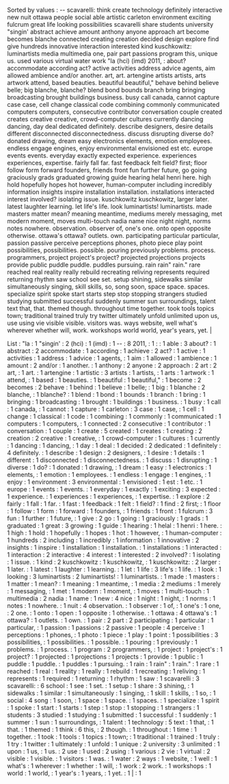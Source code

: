 Sorted by values :
-- scavarelli: think create technology definitely interactive new nuit ottawa people social able artistic carleton environment exciting fulcrum great life looking possibilities scavarelli share students university "singin' abstract achieve amount anthony anyone approach art become becomes blanche connected creating creation decided design explore find give hundreds innovative interaction interested kind kuschkowitz: luminartists media multimedia one, pair part passions program this, unique us. used various virtual water work "la (hci) (imd) 2011, : about? accommodate according act? active activities address advice agents, aim allowed ambience and/or another. art, art. artengine artists artists, arts artwork attend, based beauties. beautiful beautiful," behave behind believe belle; big blanche, blanche? blend bond bounds branch bring bringing broadcasting brought buildings business. busy call canada, cannot capture case case, cell change classical code combining commonly communicated computers computers, consecutive contributor conversation couple created creates creative creative, crowd-computer cultures currently dancing dancing, day deal dedicated definitely. describe designers, desire details different disconnected disconnectedness. discuss disrupting diverse do? donated drawing, dream easy electronics elements, emotion employees. endless engage engines, enjoy environmental envisioned est etc. europe events events. everyday exactly expected experience. experiences experiences, expertise. fairly fall far. fast feedback felt field? first; floor follow form forward founders, friends front fun further future, go going graciously grads graduated growing guide hearing helal henri here. high hold hopefully hopes hot however, human-computer including incredibly information insights inspire installation installation. installations interacted interest involved? isolating issue. kuschkowitz kuschkowitz, larger later. latest laughter learning. let life's life. look luminartists! luminartists. made masters matter mean? meaning meantime, mediums merely messaging, met modern moment, moves multi-touch nadia name nice night night, norms notes nowhere. observation. observer of, one's one. onto open opposite otherwise. ottawa's ottawa? outlets. own. participating particular particular, passion passive perceive perceptions phones, photo piece play point possibilities, possibilities. possible. pouring previously problems. process. programmers, project project's project? projected projections projects provide public puddle puddle. puddles pursuing. rain rain" rain." rare reached real reality really rebuild recreating reliving represents required returning rhythm saw school see set. setup shining, sidewalks similar simultaneously singing, skill skills, so, song soon, space space. spaces. specialize spirit spoke start starts step stop stopping strangers studied studying submitted successful suddenly summer sun surroundings, talent text that, that. themed though. throughout time together. took tools topics town; traditional trained truly try twitter ultimately unfold unlimited upon us, use using vie visible visible. visitors was. ways website, well what's wherever whether will, work. workshops world world, year's years, yet. | 

List :
"la : 1
"singin' : 2
(hci) : 1
(imd) : 1
-- : 8
2011, : 1
: : 1
able : 3
about? : 1
abstract : 2
accommodate : 1
according : 1
achieve : 2
act? : 1
active : 1
activities : 1
address : 1
advice : 1
agents, : 1
aim : 1
allowed : 1
ambience : 1
amount : 2
and/or : 1
another. : 1
anthony : 2
anyone : 2
approach : 2
art : 2
art, : 1
art. : 1
artengine : 1
artistic : 3
artists : 1
artists, : 1
arts : 1
artwork : 1
attend, : 1
based : 1
beauties. : 1
beautiful : 1
beautiful," : 1
become : 2
becomes : 2
behave : 1
behind : 1
believe : 1
belle; : 1
big : 1
blanche : 2
blanche, : 1
blanche? : 1
blend : 1
bond : 1
bounds : 1
branch : 1
bring : 1
bringing : 1
broadcasting : 1
brought : 1
buildings : 1
business. : 1
busy : 1
call : 1
canada, : 1
cannot : 1
capture : 1
carleton : 3
case : 1
case, : 1
cell : 1
change : 1
classical : 1
code : 1
combining : 1
commonly : 1
communicated : 1
computers : 1
computers, : 1
connected : 2
consecutive : 1
contributor : 1
conversation : 1
couple : 1
create : 5
created : 1
creates : 1
creating : 2
creation : 2
creative : 1
creative, : 1
crowd-computer : 1
cultures : 1
currently : 1
dancing : 1
dancing, : 1
day : 1
deal : 1
decided : 2
dedicated : 1
definitely : 4
definitely. : 1
describe : 1
design : 2
designers, : 1
desire : 1
details : 1
different : 1
disconnected : 1
disconnectedness. : 1
discuss : 1
disrupting : 1
diverse : 1
do? : 1
donated : 1
drawing, : 1
dream : 1
easy : 1
electronics : 1
elements, : 1
emotion : 1
employees. : 1
endless : 1
engage : 1
engines, : 1
enjoy : 1
environment : 3
environmental : 1
envisioned : 1
est : 1
etc. : 1
europe : 1
events : 1
events. : 1
everyday : 1
exactly : 1
exciting : 3
expected : 1
experience. : 1
experiences : 1
experiences, : 1
expertise. : 1
explore : 2
fairly : 1
fall : 1
far. : 1
fast : 1
feedback : 1
felt : 1
field? : 1
find : 2
first; : 1
floor : 1
follow : 1
form : 1
forward : 1
founders, : 1
friends : 1
front : 1
fulcrum : 3
fun : 1
further : 1
future, : 1
give : 2
go : 1
going : 1
graciously : 1
grads : 1
graduated : 1
great : 3
growing : 1
guide : 1
hearing : 1
helal : 1
henri : 1
here. : 1
high : 1
hold : 1
hopefully : 1
hopes : 1
hot : 1
however, : 1
human-computer : 1
hundreds : 2
including : 1
incredibly : 1
information : 1
innovative : 2
insights : 1
inspire : 1
installation : 1
installation. : 1
installations : 1
interacted : 1
interaction : 2
interactive : 4
interest : 1
interested : 2
involved? : 1
isolating : 1
issue. : 1
kind : 2
kuschkowitz : 1
kuschkowitz, : 1
kuschkowitz: : 2
larger : 1
later. : 1
latest : 1
laughter : 1
learning. : 1
let : 1
life : 3
life's : 1
life. : 1
look : 1
looking : 3
luminartists : 2
luminartists! : 1
luminartists. : 1
made : 1
masters : 1
matter : 1
mean? : 1
meaning : 1
meantime, : 1
media : 2
mediums : 1
merely : 1
messaging, : 1
met : 1
modern : 1
moment, : 1
moves : 1
multi-touch : 1
multimedia : 2
nadia : 1
name : 1
new : 4
nice : 1
night : 1
night, : 1
norms : 1
notes : 1
nowhere. : 1
nuit : 4
observation. : 1
observer : 1
of, : 1
one's : 1
one, : 2
one. : 1
onto : 1
open : 1
opposite : 1
otherwise. : 1
ottawa : 4
ottawa's : 1
ottawa? : 1
outlets. : 1
own. : 1
pair : 2
part : 2
participating : 1
particular : 1
particular, : 1
passion : 1
passions : 2
passive : 1
people : 4
perceive : 1
perceptions : 1
phones, : 1
photo : 1
piece : 1
play : 1
point : 1
possibilities : 3
possibilities, : 1
possibilities. : 1
possible. : 1
pouring : 1
previously : 1
problems. : 1
process. : 1
program : 2
programmers, : 1
project : 1
project's : 1
project? : 1
projected : 1
projections : 1
projects : 1
provide : 1
public : 1
puddle : 1
puddle. : 1
puddles : 1
pursuing. : 1
rain : 1
rain" : 1
rain." : 1
rare : 1
reached : 1
real : 1
reality : 1
really : 1
rebuild : 1
recreating : 1
reliving : 1
represents : 1
required : 1
returning : 1
rhythm : 1
saw : 1
scavarelli : 3
scavarelli: : 6
school : 1
see : 1
set. : 1
setup : 1
share : 3
shining, : 1
sidewalks : 1
similar : 1
simultaneously : 1
singing, : 1
skill : 1
skills, : 1
so, : 1
social : 4
song : 1
soon, : 1
space : 1
space. : 1
spaces. : 1
specialize : 1
spirit : 1
spoke : 1
start : 1
starts : 1
step : 1
stop : 1
stopping : 1
strangers : 1
students : 3
studied : 1
studying : 1
submitted : 1
successful : 1
suddenly : 1
summer : 1
sun : 1
surroundings, : 1
talent : 1
technology : 5
text : 1
that, : 1
that. : 1
themed : 1
think : 6
this, : 2
though. : 1
throughout : 1
time : 1
together. : 1
took : 1
tools : 1
topics : 1
town; : 1
traditional : 1
trained : 1
truly : 1
try : 1
twitter : 1
ultimately : 1
unfold : 1
unique : 2
university : 3
unlimited : 1
upon : 1
us, : 1
us. : 2
use : 1
used : 2
using : 1
various : 2
vie : 1
virtual : 2
visible : 1
visible. : 1
visitors : 1
was. : 1
water : 2
ways : 1
website, : 1
well : 1
what's : 1
wherever : 1
whether : 1
will, : 1
work : 2
work. : 1
workshops : 1
world : 1
world, : 1
year's : 1
years, : 1
yet. : 1
| : 1

